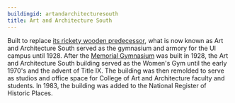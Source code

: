 ```yaml
---
buildingid: artandarchitecturesouth
title: Art and Architecture South
---
```


Built to replace <a href="/digital/campus/buildings/armoryold.html">its rickety wooden predecessor</a>, what is now known as Art and Architecture South served as the gymnasium and armory for the UI campus until 1928. After the <a href="/digital/campus/buildings/memorialgymnasium.html">Memorial Gymnasium</a> was built in 1928, the Art and Architecture South building served as the Women's Gym until the early 1970's and the advent of Title IX. The building was then remolded to serve as studios and office space for College of Art and Architecture faculty and students. In 1983, the building was added to the National Register of Historic Places.
